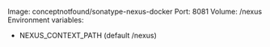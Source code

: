 Image: conceptnotfound/sonatype-nexus-docker
Port: 8081
Volume: /nexus
Environment variables:

* NEXUS_CONTEXT_PATH (default /nexus)

